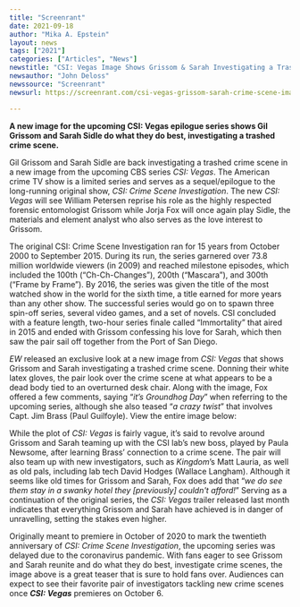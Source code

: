 ```yaml
---
title: "Screenrant"
date: 2021-09-18
author: "Mika A. Epstein"
layout: news
tags: ["2021"]
categories: ["Articles", "News"]
newstitle: "CSI: Vegas Image Shows Grissom & Sarah Investigating a Trashed Crime Scene"
newsauthor: "John Deloss"
newssource: "Screenrant"
newsurl: https://screenrant.com/csi-vegas-grissom-sarah-crime-scene-image-tease/

---
```


**A new image for the upcoming CSI: Vegas epilogue series shows Gil Grissom and Sarah Sidle do what they do best, investigating a trashed crime scene.**

Gil Grissom and Sarah Sidle are back investigating a trashed crime scene in a new image from the upcoming CBS series _CSI: Vegas_. The American crime TV show is a limited series and serves as a sequel/epilogue to the long-running original show, _CSI: Crime Scene Investigation_. The new _CSI: Vegas_ will see William Petersen reprise his role as the highly respected forensic entomologist Grissom while Jorja Fox will once again play Sidle, the materials and element analyst who also serves as the love interest to Grissom.

The original CSI: Crime Scene Investigation ran for 15 years from October 2000 to September 2015. During its run, the series garnered over 73.8 million worldwide viewers (in 2009) and reached milestone episodes, which included the 100th (“Ch-Ch-Changes”), 200th (“Mascara”), and 300th (“Frame by Frame”). By 2016, the series was given the title of the most watched show in the world for the sixth time, a title earned for more years than any other show. The successful series would go on to spawn three spin-off series, several video games, and a set of novels. CSI concluded with a feature length, two-hour series finale called “Immortality” that aired in 2015 and ended with Grissom confessing his love for Sarah, which then saw the pair sail off together from the Port of San Diego.

_EW_ released an exclusive look at a new image from _CSI: Vegas_ that shows Grissom and Sarah investigating a trashed crime scene. Donning their white latex gloves, the pair look over the crime scene at what appears to be a dead body tied to an overturned desk chair. Along with the image, Fox offered a few comments, saying “_it’s Groundhog Day_” when referring to the upcoming series, although she also teased “_a crazy twist_” that involves Capt. Jim Brass (Paul Guilfoyle). View the entire image below:

While the plot of _CSI: Vegas_ is fairly vague, it’s said to revolve around Grissom and Sarah teaming up with the CSI lab’s new boss, played by Paula Newsome, after learning Brass’ connection to a crime scene. The pair will also team up with new investigators, such as _Kingdom_’s Matt Lauria, as well as old pals, including lab tech David Hodges (Wallace Langham). Although it seems like old times for Grissom and Sarah, Fox does add that “_we do see them stay in a swanky hotel they [previously] couldn't afford!_” Serving as a continuation of the original series, the _CSI: Vegas_ trailer released last month indicates that everything Grissom and Sarah have achieved is in danger of unravelling, setting the stakes even higher.

Originally meant to premiere in October of 2020 to mark the twentieth anniversary of _CSI: Crime Scene Investigation_, the upcoming series was delayed due to the coronavirus pandemic. With fans eager to see Grissom and Sarah reunite and do what they do best, investigate crime scenes, the image above is a great teaser that is sure to hold fans over. Audiences can expect to see their favorite pair of investigators tackling new crime scenes once ***CSI: Vegas*** premieres on October 6.
